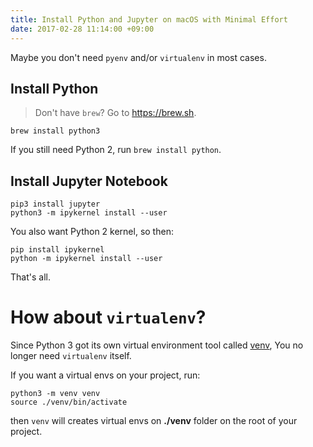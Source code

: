 ```yaml
---
title: Install Python and Jupyter on macOS with Minimal Effort
date: 2017-02-28 11:14:00 +09:00
---
```


Maybe you don't need `pyenv` and/or `virtualenv` in most cases.

## Install Python

> Don't have `brew`? Go to <https://brew.sh>.

```
brew install python3
```

If you still need Python 2, run `brew install python`.

## Install Jupyter Notebook

```
pip3 install jupyter
python3 -m ipykernel install --user
```

You also want Python 2 kernel, so then:

```
pip install ipykernel
python -m ipykernel install --user
```

That's all.

# How about `virtualenv`?

Since Python 3 got its own virtual environment tool called [venv](https://docs.python.org/3/library/venv.html), You no longer need `virtualenv` itself.

If you want a virtual envs on your project, run:

```
python3 -m venv venv
source ./venv/bin/activate
```

then `venv` will creates virtual envs on __./venv__ folder on the root of your project.
